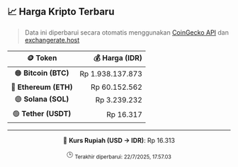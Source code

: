 

<!-- HARGA_KRIPTO -->
## 📈 Harga Kripto Terbaru

> Data ini diperbarui secara otomatis menggunakan [CoinGecko API](https://www.coingecko.com/) dan [exchangerate.host](https://exchangerate.host/)

<div align="center">

| 🪙 Token | 💰 Harga (IDR) |
|:------:|---------------:|
| 🟠 **Bitcoin (BTC)**   | Rp 1.938.137.873 |
| 🔵 **Ethereum (ETH)**  | Rp 60.152.562 |
| 🟣 **Solana (SOL)**    | Rp 3.239.232 |
| 🟢 **Tether (USDT)**   | Rp 16.317 |

---

💱 **Kurs Rupiah (USD → IDR)**: Rp 16.313

🕒 <sub>Terakhir diperbarui: 22/7/2025, 17.57.03</sub>

</div>
<!-- /HARGA_KRIPTO -->